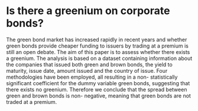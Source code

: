 # Is there a greenium on corporate bonds?
The green bond market has increased rapidly in recent years and whether green bonds provide cheaper funding to issuers by trading at a premium is still an open debate. The aim of this paper is to assess whether there exists a greenium. The analysis is based on a dataset containing information about the companies that issued both green and brown bonds, the yield to maturity, issue date, amount issued and the country of issue. Four methodologies have been employed, all resulting in a non- statistically significant coefficient for the dummy variable green bonds, suggesting that there exists no greenium. Therefore we conclude that the spread between green and brown bonds is non- negative, meaning that green bonds are not traded at a premium.
 
